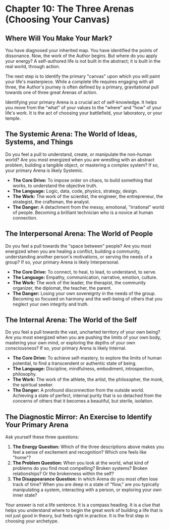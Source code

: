 # Chapter 10: The Three Arenas (Choosing Your Canvas)

## Where Will You Make Your Mark?

You have diagnosed your inherited map. You have identified the points of dissonance. Now, the work of the Author begins. But where do you apply your energy? A self-authored life is not built in the abstract; it is built in the real world, through action.

The next step is to identify the primary "canvas" upon which you will paint your life's masterpiece. While a complete life requires engaging with all three, the Author's journey is often defined by a primary, gravitational pull towards one of three great Arenas of action.

Identifying your primary Arena is a crucial act of self-knowledge. It helps you move from the "what" of your values to the "where" and "how" of your life's work. It is the act of choosing your battlefield, your laboratory, or your temple.

## The Systemic Arena: The World of Ideas, Systems, and Things

Do you feel a pull to understand, create, or manipulate the non-human world? Are you most energized when you are wrestling with an abstract problem, building a tangible object, or mastering a complex system? If so, your primary Arena is likely Systemic.

*   **The Core Drive:** To impose order on chaos, to build something that works, to understand the objective truth.
*   **The Language:** Logic, data, code, physics, strategy, design.
*   **The Work:** The work of the scientist, the engineer, the entrepreneur, the strategist, the craftsman, the analyst.
*   **The Danger:** A detachment from the messy, emotional, "irrational" world of people. Becoming a brilliant technician who is a novice at human connection.

## The Interpersonal Arena: The World of People

Do you feel a pull towards the "space between" people? Are you most energized when you are healing a conflict, building a community, understanding another person's motivations, or serving the needs of a group? If so, your primary Arena is likely Interpersonal.

*   **The Core Drive:** To connect, to heal, to lead, to understand, to serve.
*   **The Language:** Empathy, communication, narrative, emotion, culture.
*   **The Work:** The work of the leader, the therapist, the community organizer, the diplomat, the teacher, the parent.
*   **The Danger:** Losing your own sovereignty in the needs of the group. Becoming so focused on harmony and the well-being of others that you neglect your own integrity and truth.

## The Internal Arena: The World of the Self

Do you feel a pull towards the vast, uncharted territory of your own being? Are you most energized when you are pushing the limits of your own body, mastering your own mind, or exploring the depths of your own consciousness? If so, your primary Arena is likely Internal.

*   **The Core Drive:** To achieve self-mastery, to explore the limits of human potential, to find a transcendent or authentic state of being.
*   **The Language:** Discipline, mindfulness, embodiment, introspection, philosophy.
*   **The Work:** The work of the athlete, the artist, the philosopher, the monk, the spiritual seeker.
*   **The Danger:** A profound disconnection from the outside world. Achieving a state of perfect, internal purity that is so detached from the concerns of others that it becomes a beautiful, but sterile, isolation.

## The Diagnostic Mirror: An Exercise to Identify Your Primary Arena

Ask yourself these three questions:

1.  **The Energy Question:** Which of the three descriptions above makes you feel a sense of excitement and recognition? Which one feels like "home"?
2.  **The Problem Question:** When you look at the world, what kind of problems do you find most compelling? Broken systems? Broken relationships? Or the brokenness within the self?
3.  **The Disappearance Question:** In which Arena do you most often lose track of time? When you are deep in a state of "flow," are you typically manipulating a system, interacting with a person, or exploring your own inner state?

Your answer is not a life sentence. It is a compass heading. It is a clue that helps you understand where to begin the great work of building a life that is not just good in theory, but feels right in practice. It is the first step in choosing your archetype.
